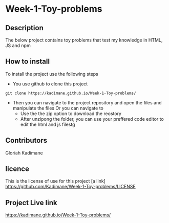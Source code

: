 # Week-1-Toy-problems

## Description

The below project contains toy problems that test my knowledge in HTML, JS and npm


## How to install
  To install the project use the following steps
 
  - You use github to clone this project
  
  ``` git
  git clone https://kadimane.github.io/Week-1-Toy-problems/
  
  ```
  - Then you can navigate to the project repository and open the files and manipulate the files
Or you can navigate to
     - Use the the zip option to download the reostory
     - After unzipong the folder, you can use your preffered  code editor to edit the html and js filestg
## Contributors 
Gloriah Kadimane

## licence
 This is the license of use for this project
[a link] https://github.com/Kadimane/Week-1-Toy-problems/LICENSE

## Project Live link
https://kadimane.github.io/Week-1-Toy-problems/
